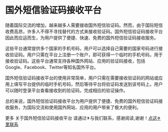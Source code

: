 # 国外短信验证码接收平台

随着国际交流的增加，越来越多人需要接收国外短信验证码。然而，由于国际短信收费高昂，许多人不得不寻找替代的方式来接收验证码。国外短信验证码接收平台因此而应运而生，为用户提供了便捷、快速、免费的国外短信验证码接收服务。

这些平台通常提供多个国家的手机号码，用户可以选择自己需要的国家号码进行接收验证码。用户只需在平台上注册一个账户，即可获得一个临时的手机号码，用于接收验证码。这些平台通常支持各种国外网站、应用的验证码接收，包括Google、Facebook、Twitter等知名国外平台。

国外短信验证码接收平台的使用非常简单，用户只需在需要接收验证码的网站或应用上填写平台提供的临时手机号码，然后等待平台将验证码发送到该号码上。用户可以随时登录平台查看接收到的验证码，完成相应的验证操作。

总的来说，国外短信验证码接收平台为用户提供了便捷、免费的国外短信验证码接收服务，为国际交流和使用国外网站、应用的用户带来了极大的便利。

更多 关于国外短信验证码接收平台 请通过✈与我们联系，感谢阅读,谢谢！[点这✈里联系](https://www.k02.cc)